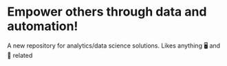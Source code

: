 # Empower others through data and automation!
A new repository for analytics/data science solutions.
Likes anything 🖥️ and 🐶 related
